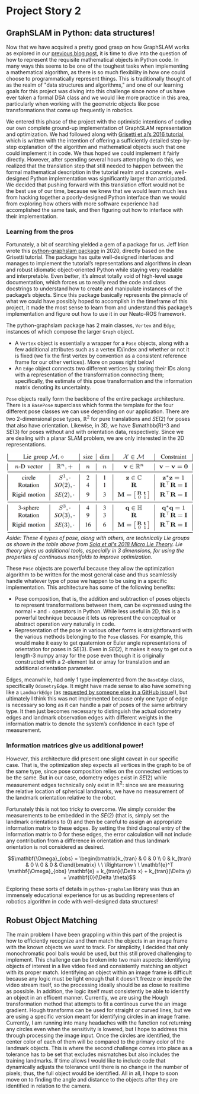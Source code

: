 # Project Story 2

## GraphSLAM in Python: data structures!

Now that we have acquired a pretty good grasp on how GraphSLAM works as explored in our [previous blog post](https://github.com/MetaKor/comprobo_graph_slam/blob/main/blog/story_1.md), it is time to dive into the question of how to represent the requisite mathematical objects in Python code. In many ways this seems to be one of the toughest tasks when implementing a mathematical algorithm, as there is so much flexibility in how one could choose to programmatically represent things. This is traditionally thought of as the realm of "data structures and algorithms," and one of our learning goals for this project was diving into this challenge since none of us have ever taken a formal DSA class and we would like more practice in this area, particularly when working with the geometric objects like pose transformations that come up frequently in robotics.

We entered this phase of the project with the optimistic intentions of coding our own complete ground-up implementation of GraphSLAM representation and optimization. We had followed along with [Grisetti et al’s 2016 tutorial](http://dx.doi.org/10.1109/MITS.2010.939925), which is written with the intention of offering a sufficiently detailed step-by-step explanation of the algorithm and mathematical objects such that one could implement it in code. We thus hoped we could implement it fairly directly. However, after spending several hours attempting to do this, we realized that the translation step that still needed to happen between the formal mathematical description in the tutorial realm and a concrete, well-designed Python implementation was significantly larger than anticipated. We decided that pushing forward with this translation effort would not be the best use of our time, because we knew that we would learn much less from hacking together a poorly-designed Python interface than we would from exploring how others with more software experience had accomplished the same task, and then figuring out how to interface with their implementation.

### Learning from the pros

Fortunately, a bit of searching yielded a gem of a package for us. Jeff Irion wrote this [python-graphslam package](https://github.com/JeffLIrion/python-graphslam) in 2020, directly based on the Grisetti tutorial. The package has quite well-designed interfaces and manages to implement the tutorial’s representations and algorithms in clean and robust idiomatic object-oriented Python while staying very readable and interpretable. Even better, it’s almost totally void of high-level usage documentation, which forces us to really read the code and class docstrings to understand how to create and manipulate instances of the package’s objects. Since this package basically represents the pinnacle of what we could have possibly hoped to accomplish in the timeframe of this project, it made the most sense to learn from and understand this package’s implementation and figure out how to use it in our Neato-ROS framework.

The python-graphslam package has 2 main classes, `Vertex` and `Edge`; instances of which compose the larger `Graph` object.
- A `Vertex` object is essentially a wrapper for a `Pose` objects, along with a few additional attributes such as a vertex ID/index and whether or not it is fixed (we fix the first vertex by convention as a consistent reference frame for our other vertices). More on poses right below!
- An `Edge` object connects two different vertices by storing their IDs along with a representation of the transformation connecting them; specifically, the estimate of this pose transformation and the information matrix denoting its uncertainty.

`Pose` objects really form the backbone of the entire package architecture. There is a `BasePose` superclass which forms the template for the four different pose classes we can use depending on our application. There are two 2-dimensional pose types, $\mathbb{R}^2$ for pure translations and $SE(2)$ for poses that also have orientation. Likewise, in 3D, we have $\mathbb{R}^3 and $SE(3)$ for poses without and with orientation data, respectively. Since we are dealing with a planar SLAM problem, we are only interested in the 2D representations.

![Lie group table](/blog/media/lie_groups.png)
*Aside: These 4 types of pose, along with others, are technically Lie groups as shown in the table above from [Sola et al's 2018 Micro Lie Theory](https://arxiv.org/abs/1812.01537). Lie theory gives us additional tools, especially in 3 dimensions, for using the properties of continuous manifolds to improve optimization.*

These `Pose` objects are powerful because they allow the optimization algorithm to be written for the most general case and thus seamlessly handle whatever type of pose we happen to be using in a specific implementation. This architecture has some of the following benefits:
- Pose composition, that is, the addition and subtraction of poses objects to represent transformations between them, can be expressed using the normal `+` and `-` operators in Python. While less useful in 2D, this is a powerful technique because it lets us represent the conceptual or abstract operation very naturally in code.
- Representation of the pose in various other forms is straightforward with the various methods belonging to the `Pose` classes. For example, this would make it easy to get quaternion or Euler angle representations of orientation for poses in $SE(3)$. Even in $SE(2)$, it makes it easy to get out a length-3 numpy array for the pose even though it is originally constructed with a 2-element list or array for translation and an additional orientation parameter.

Edges, meanwhile, had only 1 type implemented from the `BaseEdge` class, specifically `OdometryEdge`. It might have made sense to also have something like a `LandmarkEdge` (as [requested by someone else in a GitHub issue](https://github.com/JeffLIrion/python-graphslam/issues/23)!), but ultimately I think this was not implemented because only one type of edge is necessary so long as it can handle a pair of poses of the same arbitrary type. It then just becomes necessary to distinguish the actual odometry edges and landmark observation edges with different weights in the information matrix to denote the system’s confidence in each type of measurement.

### Information matrices give us additional power!

However, this architecture did present one slight caveat in our specific case. That is, the optimization step expects all vertices in the graph to be of the same type, since pose composition relies on the connected vertices to be the same. But in our case, odometry edges exist in $SE(2)$ while measurement edges technically only exist in $\mathbb{R}^2$: since we are measuring the relative location of spherical landmarks, we have no measurement of the landmark orientation relative to the robot.

Fortunately this is not too tricky to overcome. We simply consider the measurements to be embedded in the $SE(2)$ (that is, simply set the landmark orientations to 0) and then be careful to assign an appropriate information matrix to these edges. By setting the third diagonal entry of the information matrix to 0 for these edges, the error calculation will not include any contribution from a difference in orientation and thus landmark orientation is not considered as desired.

$$\mathbf{\Omega}_{obs} = \begin{bmatrix}k_{tran} & 0 & 0 \\ 0 & k_{tran} & 0 \\ 0 & 0 & 0\end{bmatrix} \ \ \Rightarrow \ \ \mathbf{e}^T \mathbf{\Omega}_{obs} \mathbf{e} = k_{tran}(\Delta x) + k_{tran}(\Delta y) + \mathbf{0}(\Delta \theta)$$

Exploring these sorts of details in `python-graphslam` library was thus an immensely educational experience for us as budding representers of robotics algorithm in code with well-designed data structures!

## Robust Object Matching

The main problem I have been grappling within this part of the project is how to efficiently recognize and then match the objects in an image frame with the known objects we want to track. For simplicity, I decided that only monochromatic pool balls would be used, but this still proved challenging to implement. This challenge can be broken into two main aspects: identifying objects of interest in a live video feed and consistently matching an object with its proper match. Identifying an object within an image frame is difficult because any logic must be light enough that it doesn't freeze or impede the video stream itself, so the processing ideally should be as close to realtime as possible. In addition, the logic itself must consistently be able to identify an object in an efficent manner. Currently, we are using the Hough transformation method that attempts to fit a continous curve the an image gradient. Hough transforms can be used for straight or curved lines, but we are using a specific version meant for identifying circles in an image frame. Currently, I am running into many headaches with the function not returning any circles even when the sensitivity is lowered, but I hope to address this through processing the image input. Once the circles are identified, the center color of each of them will be compared to the primary color of the landmark objects. This is where the second challenge comes into place as a tolerance has to be set that excludes mismatches but also includes the training landmarks. If time allows I would like to include code that dynamically adjusts the tolerance until there is no change in the number of pixels; thus, the full object would be identified. All in all, I hope to soon move on to finding the angle and distance to the objects after they are identified in relation to the camera. 
